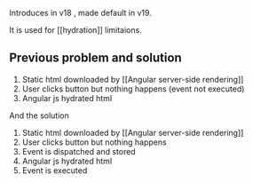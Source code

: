 Introduces in v18 , made default in v19.

It is used for [[hydration]] limitaions.

## Previous problem and solution
1. Static html downloaded by [[Angular server-side rendering]]
2. User clicks button but nothing happens (event not executed)
3. Angular js hydrated html

And the solution 
1. Static html downloaded by [[Angular server-side rendering]]
2. User clicks button but nothing happens
3. Event is dispatched and stored 
4. Angular js hydrated html
5. Event is executed
